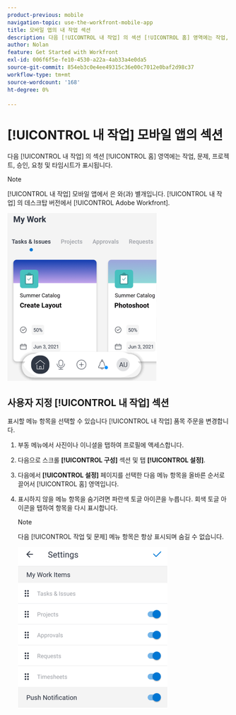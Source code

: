 ```yaml
---
product-previous: mobile
navigation-topic: use-the-workfront-mobile-app
title: 모바일 앱의 내 작업 섹션
description: 다음 [!UICONTROL 내 작업] 의 섹션 [!UICONTROL 홈] 영역에는 작업, 문제, 프로젝트, 승인, 요청 및 타임시트가 표시됩니다.
author: Nolan
feature: Get Started with Workfront
exl-id: 006f6f5e-fe10-4530-a22a-4ab33a4e0da5
source-git-commit: 854eb3c0e4ee49315c36e00c7012e0baf2d98c37
workflow-type: tm+mt
source-wordcount: '168'
ht-degree: 0%

---
```


# [!UICONTROL 내 작업] 모바일 앱의 섹션

다음 [!UICONTROL 내 작업] 의 섹션 [!UICONTROL 홈] 영역에는 작업, 문제, 프로젝트, 승인, 요청 및 타임시트가 표시됩니다.

>[!NOTE]
>
>[!UICONTROL 내 작업] 모바일 앱에서 은 와(과) 별개입니다. [!UICONTROL 내 작업] 의 데스크탑 버전에서 [!UICONTROL Adobe Workfront].

![](assets/home-myworksection-338x379.png)

## 사용자 지정 [!UICONTROL 내 작업] 섹션

표시할 메뉴 항목을 선택할 수 있습니다 [!UICONTROL 내 작업] 품목 주문을 변경합니다.

1. 부동 메뉴에서 사진이나 이니셜을 탭하여 프로필에 액세스합니다.
1. 다음으로 스크롤 **[!UICONTROL 구성]** 섹션 및 탭 **[!UICONTROL 설정]**.
1. 다음에서 **[!UICONTROL 설정]** 페이지를 선택한 다음 메뉴 항목을 올바른 순서로 끌어서 [!UICONTROL 홈] 영역입니다.
1. 표시하지 않을 메뉴 항목을 숨기려면 파란색 토글 아이콘을 누릅니다. 회색 토글 아이콘을 탭하여 항목을 다시 표시합니다.

   >[!NOTE]
   >
   >다음 [!UICONTROL 작업 및 문제] 메뉴 항목은 항상 표시되며 숨길 수 없습니다.

   ![](assets/mobile-settings-338x366.png)
